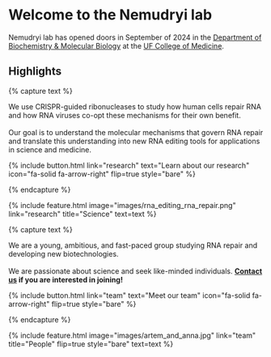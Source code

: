 ---
---

# Welcome to the Nemudryi lab

Nemudryi lab has opened doors in September of 2024 in the [Department of Biochemistry & Molecular Biology](https://biochem.med.ufl.edu) at the [UF College of Medicine](https://med.ufl.edu).





## Highlights


{% capture text %}

We use CRISPR-guided ribonucleases to study how human cells repair RNA and how RNA viruses co-opt these mechanisms for their own benefit.
<br><br>
Our goal is to understand the molecular mechanisms that govern RNA repair and translate this understanding into new RNA editing tools for applications in science and medicine.


{%
  include button.html
  link="research"
  text="Learn about our research"
  icon="fa-solid fa-arrow-right"
  flip=true
  style="bare"
%}

{% endcapture %}

{%
  include feature.html
  image="images/rna_editing_rna_repair.png"
  link="research"
  title="Science"
  text=text
%}

{% capture text %}

 We are a young, ambitious, and fast-paced group studying RNA repair and developing new biotechnologies.<br><br>
 We are passionate about science and seek like-minded individuals. **[Contact us](join) if you are interested in joining!**


{%
  include button.html
  link="team"
  text="Meet our team"
  icon="fa-solid fa-arrow-right"
  flip=true
  style="bare"
%}

{% endcapture %}

{%
  include feature.html
  image="images/artem_and_anna.jpg"
  link="team"
  title="People"
  flip=true
  style="bare"
  text=text
%}



